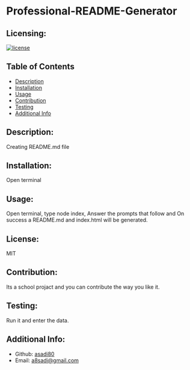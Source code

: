 
  # Professional-README-Generator

  ## Licensing:
  [![license](https://img.shields.io/badge/license-MIT-blue)](https://shields.io)

  ## Table of Contents 
  - [Description](#description)
  - [Installation](#installation)
  - [Usage](#usage)
  - [Contribution](#contribution)
  - [Testing](#testing)
  - [Additional Info](#additional-info)

  ## Description:
  Creating README.md file

  ## Installation:
  Open terminal

  ## Usage:
  Open terminal, type node index, Answer the prompts that follow and On success a README.md and index.html will be generated.

  ## License:
  MIT

  ## Contribution:
  Its a school projact and you can contribute the way you like it.

  ## Testing:
  Run it and enter the data.

  ## Additional Info:
  - Github: [asadi80](https://github.com/asadi80)
  - Email: a8sadi@gmail.com 